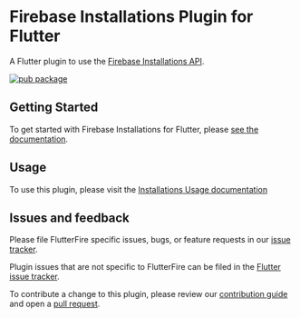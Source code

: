 # Firebase Installations Plugin for Flutter

A Flutter plugin to use the [Firebase Installations API](https://firebase.google.com/docs/projects/manage-installations).

[![pub package](https://img.shields.io/pub/v/firebase_app_installations.svg)](https://pub.dev/packages/firebase_app_installations)

## Getting Started

To get started with Firebase Installations for Flutter, please [see the documentation](https://firebase.flutter.dev/docs/installations/overview).

## Usage

To use this plugin, please visit the [Installations Usage documentation](https://firebase.flutter.dev/docs/installations/usage)

## Issues and feedback

Please file FlutterFire specific issues, bugs, or feature requests in our [issue tracker](https://github.com/firebase/flutterfire/issues/new).

Plugin issues that are not specific to FlutterFire can be filed in the [Flutter issue tracker](https://github.com/flutter/flutter/issues/new).

To contribute a change to this plugin,
please review our [contribution guide](https://github.com/firebase/flutterfire/blob/master/CONTRIBUTING.md)
and open a [pull request](https://github.com/firebase/flutterfire/pulls).
